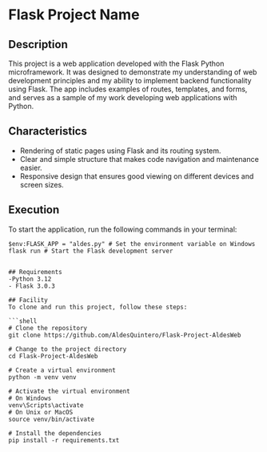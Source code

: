 # Flask Project Name

## Description
This project is a web application developed with the Flask Python microframework. It was designed to demonstrate my understanding of web development principles and my ability to implement backend functionality using Flask. The app includes examples of routes, templates, and forms, and serves as a sample of my work developing web applications with Python.

## Characteristics
- Rendering of static pages using Flask and its routing system.
- Clear and simple structure that makes code navigation and maintenance easier.
- Responsive design that ensures good viewing on different devices and screen sizes.

## Execution
To start the application, run the following commands in your terminal:
```shell
$env:FLASK_APP = "aldes.py" # Set the environment variable on Windows
flask run # Start the Flask development server


## Requirements
-Python 3.12
- Flask 3.0.3

## Facility
To clone and run this project, follow these steps:

```shell
# Clone the repository
git clone https://github.com/AldesQuintero/Flask-Project-AldesWeb

# Change to the project directory
cd Flask-Project-AldesWeb

# Create a virtual environment
python -m venv venv

# Activate the virtual environment
# On Windows
venv\Scripts\activate
# On Unix or MacOS
source venv/bin/activate

# Install the dependencies
pip install -r requirements.txt
